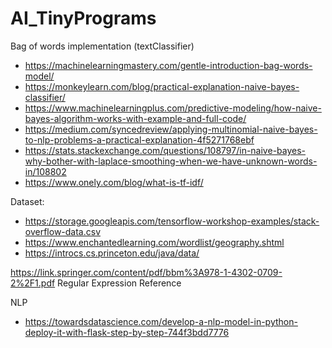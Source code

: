 # AI_TinyPrograms
Bag of words implementation (textClassifier)

* https://machinelearningmastery.com/gentle-introduction-bag-words-model/
* https://monkeylearn.com/blog/practical-explanation-naive-bayes-classifier/
* https://www.machinelearningplus.com/predictive-modeling/how-naive-bayes-algorithm-works-with-example-and-full-code/
* https://medium.com/syncedreview/applying-multinomial-naive-bayes-to-nlp-problems-a-practical-explanation-4f5271768ebf
* https://stats.stackexchange.com/questions/108797/in-naive-bayes-why-bother-with-laplace-smoothing-when-we-have-unknown-words-in/108802
* https://www.onely.com/blog/what-is-tf-idf/

Dataset:
* https://storage.googleapis.com/tensorflow-workshop-examples/stack-overflow-data.csv
* https://www.enchantedlearning.com/wordlist/geography.shtml
* https://introcs.cs.princeton.edu/java/data/ 


https://link.springer.com/content/pdf/bbm%3A978-1-4302-0709-2%2F1.pdf Regular Expression Reference


NLP
* https://towardsdatascience.com/develop-a-nlp-model-in-python-deploy-it-with-flask-step-by-step-744f3bdd7776
